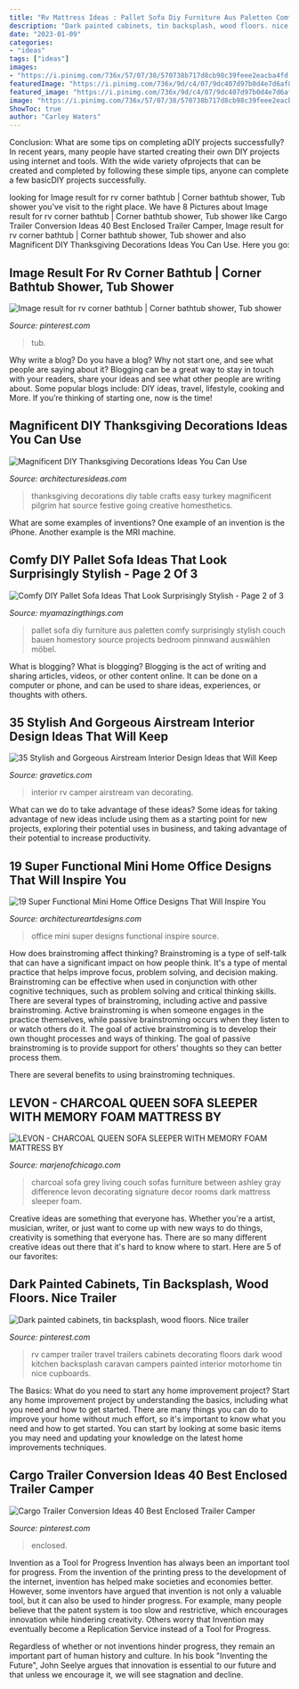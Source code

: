 ```yaml
---
title: "Rv Mattress Ideas : Pallet Sofa Diy Furniture Aus Paletten Comfy Surprisingly Stylish Couch Bauen Homestory Source Projects Bedroom Pinnwand Auswählen Möbel"
description: "Dark painted cabinets, tin backsplash, wood floors. nice trailer"
date: "2023-01-09"
categories:
- "ideas"
tags: ["ideas"]
images:
- "https://i.pinimg.com/736x/57/07/38/570738b717d8cb98c39feee2eacba4fd.jpg"
featuredImage: "https://i.pinimg.com/736x/9d/c4/07/9dc407d97b0d4e7d6af861a0ad5f96d9.jpg"
featured_image: "https://i.pinimg.com/736x/9d/c4/07/9dc407d97b0d4e7d6af861a0ad5f96d9.jpg"
image: "https://i.pinimg.com/736x/57/07/38/570738b717d8cb98c39feee2eacba4fd.jpg"
ShowToc: true
author: "Carley Waters"
---
```



Conclusion: What are some tips on completing aDIY projects successfully?
In recent years, many people have started creating their own DIY projects using internet and tools. With the wide variety ofprojects that can be created and completed by following these simple tips, anyone can complete a few basicDIY projects successfully.

	

		
looking for Image result for rv corner bathtub | Corner bathtub shower, Tub shower you've visit to the right place. We have 8 Pictures about Image result for rv corner bathtub | Corner bathtub shower, Tub shower like Cargo Trailer Conversion Ideas 40 Best Enclosed Trailer Camper, Image result for rv corner bathtub | Corner bathtub shower, Tub shower and also Magnificent DIY Thanksgiving Decorations Ideas You Can Use. Here you go:
		
    
## Image Result For Rv Corner Bathtub | Corner Bathtub Shower, Tub Shower

<img loading=lazy src="https://i.pinimg.com/736x/9d/c4/07/9dc407d97b0d4e7d6af861a0ad5f96d9.jpg" onerror="this.onerror=null;this.src='https://tse1.mm.bing.net/th?id=OIP.0dYSDjaCiGKTawOi0oogRgHaKd&amp;pid=15.1';" alt="Image result for rv corner bathtub | Corner bathtub shower, Tub shower">

_Source: pinterest.com_

>tub. 

	

Why write a blog?
Do you have a blog? Why not start one, and see what people are saying about it? Blogging can be a great way to stay in touch with your readers, share your ideas and see what other people are writing about. Some popular blogs include: DIY ideas, travel, lifestyle, cooking and More. If you’re thinking of starting one, now is the time!

    
## Magnificent DIY Thanksgiving Decorations Ideas You Can Use

<img loading=lazy src="http://architecturesideas.com/wp-content/uploads/2017/10/DIY-Thanksgiving-Decorations-4.jpg" onerror="this.onerror=null;this.src='https://tse2.mm.bing.net/th?id=OIP.Qf5IEE8C7JjyX8Y6y2MKZAHaFy&amp;pid=15.1';" alt="Magnificent DIY Thanksgiving Decorations Ideas You Can Use">

_Source: architecturesideas.com_

>thanksgiving decorations diy table crafts easy turkey magnificent pilgrim hat source festive going creative homesthetics. 

	

What are some examples of inventions?
One example of an invention is the iPhone. Another example is the MRI machine.

    
## Comfy DIY Pallet Sofa Ideas That Look Surprisingly Stylish - Page 2 Of 3

<img loading=lazy src="https://myamazingthings.com/wp-content/uploads/2017/08/pallet-sofa-6.jpg" onerror="this.onerror=null;this.src='https://tse3.mm.bing.net/th?id=OIP.o5hcT3mcxipykayNRvx4RQDhEs&amp;pid=15.1';" alt="Comfy DIY Pallet Sofa Ideas That Look Surprisingly Stylish - Page 2 of 3">

_Source: myamazingthings.com_

>pallet sofa diy furniture aus paletten comfy surprisingly stylish couch bauen homestory source projects bedroom pinnwand auswählen möbel. 

	

What is blogging?
What is blogging? Blogging is the act of writing and sharing articles, videos, or other content online. It can be done on a computer or phone, and can be used to share ideas, experiences, or thoughts with others.

    
## 35 Stylish And Gorgeous Airstream Interior Design Ideas That Will Keep

<img loading=lazy src="https://www.gravetics.com/wp-content/uploads/2017/08/RV-CAMPER-VAN-DECORATING-IDEAS.jpg" onerror="this.onerror=null;this.src='https://tse1.mm.bing.net/th?id=OIP.PUvG9x9nnoRl1u8xgRrL1AHaLH&amp;pid=15.1';" alt="35 Stylish and Gorgeous Airstream Interior Design Ideas that Will Keep">

_Source: gravetics.com_

>interior rv camper airstream van decorating. 

	

What can we do to take advantage of these ideas?
Some ideas for taking advantage of new ideas include using them as a starting point for new projects, exploring their potential uses in business, and taking advantage of their potential to increase productivity.

    
## 19 Super Functional Mini Home Office Designs That Will Inspire You

<img loading=lazy src="http://www.architectureartdesigns.com/wp-content/uploads/2016/08/16-31.jpg" onerror="this.onerror=null;this.src='https://tse2.mm.bing.net/th?id=OIP.2kSgiMvQbLxJjYLsANP7IQAAAA&amp;pid=15.1';" alt="19 Super Functional Mini Home Office Designs That Will Inspire You">

_Source: architectureartdesigns.com_

>office mini super designs functional inspire source. 

	

How does brainstroming affect thinking?
Brainstroming is a type of self-talk that can have a significant impact on how people think. It's a type of mental practice that helps improve focus, problem solving, and decision making. Brainstroming can be effective when used in conjunction with other cognitive techniques, such as problem solving and critical thinking skills.
There are several types of brainstroming, including active and passive brainstroming. Active brainstroming is when someone engages in the practice themselves, while passive brainstroming occurs when they listen to or watch others do it. The goal of active brainstroming is to develop their own thought processes and ways of thinking. The goal of passive brainstroming is to provide support for others' thoughts so they can better process them.

There are several benefits to using brainstroming techniques.

    
## LEVON - CHARCOAL QUEEN SOFA SLEEPER WITH MEMORY FOAM MATTRESS BY

<img loading=lazy src="https://marjenofchicago.com/sites/default/files/73403-38-35-t501-sd_2.jpg" onerror="this.onerror=null;this.src='https://tse1.mm.bing.net/th?id=OIP.xrrBQnKYMmXx_ugzkZF9MAHaE8&amp;pid=15.1';" alt="LEVON - CHARCOAL QUEEN SOFA SLEEPER WITH MEMORY FOAM MATTRESS BY">

_Source: marjenofchicago.com_

>charcoal sofa grey living couch sofas furniture between ashley gray difference levon decorating signature decor rooms dark mattress sleeper foam. 

	

Creative ideas are something that everyone has. Whether you're a artist, musician, writer, or just want to come up with new ways to do things, creativity is something that everyone has. There are so many different creative ideas out there that it's hard to know where to start. Here are 5 of our favorites: 

    
## Dark Painted Cabinets, Tin Backsplash, Wood Floors. Nice Trailer

<img loading=lazy src="https://i.pinimg.com/736x/57/07/38/570738b717d8cb98c39feee2eacba4fd.jpg" onerror="this.onerror=null;this.src='https://tse3.mm.bing.net/th?id=OIP.RzPadDCC7TAA6-aQ6fIuywHaLH&amp;pid=15.1';" alt="Dark painted cabinets, tin backsplash, wood floors. Nice trailer">

_Source: pinterest.com_

>rv camper trailer travel trailers cabinets decorating floors dark wood kitchen backsplash caravan campers painted interior motorhome tin nice cupboards. 

	

The Basics: What do you need to start any home improvement project?
Start any home improvement project by understanding the basics, including what you need and how to get started. There are many things you can do to improve your home without much effort, so it's important to know what you need and how to get started. You can start by looking at some basic items you may need and updating your knowledge on the latest home improvements techniques.

    
## Cargo Trailer Conversion Ideas 40 Best Enclosed Trailer Camper

<img loading=lazy src="https://i.pinimg.com/736x/fc/68/12/fc681219245886e97d24513ae6e41d7e.jpg" onerror="this.onerror=null;this.src='https://tse3.mm.bing.net/th?id=OIP.0EzNHjzupYRGEHP0wYt8TgHaLV&amp;pid=15.1';" alt="Cargo Trailer Conversion Ideas 40 Best Enclosed Trailer Camper">

_Source: pinterest.com_

>enclosed. 

	

Invention as a Tool for Progress
Invention has always been an important tool for progress. From the invention of the printing press to the development of the internet, invention has helped make societies and economies better. 
However, some inventors have argued that invention is not only a valuable tool, but it can also be used to hinder progress. For example, many people believe that the patent system is too slow and restrictive, which encourages innovation while hindering creativity. Others worry that Invention may eventually become a Replication Service instead of a Tool for Progress.

Regardless of whether or not inventions hinder progress, they remain an important part of human history and culture. In his book "Inventing the Future", John Seelye argues that innovation is essential to our future and that unless we encourage it, we will see stagnation and decline.

